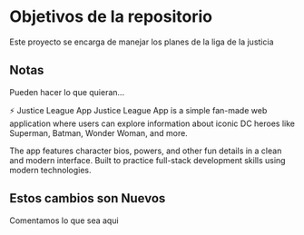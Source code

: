 # Objetivos de la repositorio

Este proyecto se encarga de manejar los planes de la liga de la justicia


## Notas
Pueden hacer lo que quieran...


⚡ Justice League App
Justice League App is a simple fan-made web application where users can explore information about iconic DC heroes like Superman, Batman, Wonder Woman, and more.

The app features character bios, powers, and other fun details in a clean and modern interface.
Built to practice full-stack development skills using modern technologies.


## Estos cambios son Nuevos
Comentamos lo que sea aqui